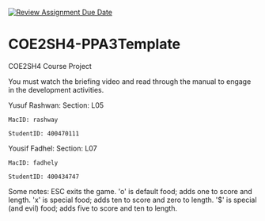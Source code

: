 [![Review Assignment Due Date](https://classroom.github.com/assets/deadline-readme-button-24ddc0f5d75046c5622901739e7c5dd533143b0c8e959d652212380cedb1ea36.svg)](https://classroom.github.com/a/gUachAgg)
# COE2SH4-PPA3Template
COE2SH4 Course Project

You must watch the briefing video and read through the manual to engage in the development activities.

Yusuf Rashwan:
    Section: L05

    MacID: rashway

    StudentID: 400470111

Yousif Fadhel:
    Section: L07

    MacID: fadhely

    StudentID: 400434747


Some notes:
    ESC exits the game.
    'o' is default food; adds one to score and length.
    'x' is special food; adds ten to score and zero to length.
    '$' is special (and evil) food; adds five to score and ten to length.